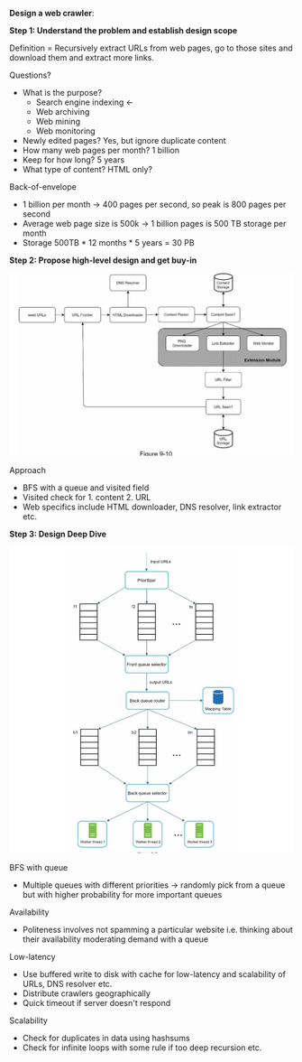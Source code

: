 **Design a web crawler**:

**Step 1: Understand the problem and establish design scope**

Definition = Recursively extract URLs from web pages, go to those sites and download them and extract more links.

Questions?
* What is the purpose?
    * Search engine indexing <-
    * Web archiving
    * Web mining
    * Web monitoring
* Newly edited pages? Yes, but ignore duplicate content
* How many web pages per month? 1 billion
* Keep for how long? 5 years
* What type of content? HTML only?

Back-of-envelope
* 1 billion per month -> 400 pages per second, so peak is 800 pages per second
* Average web page size is 500k -> 1 billion pages is 500 TB storage per month
* Storage 500TB * 12 months * 5 years = 30 PB

**Step 2: Propose high-level design and get buy-in**

![image info](./../../../images/web_crawler.png)

Approach
* BFS with a queue and visited field
* Visited check for 1. content 2. URL
* Web specifics include HTML downloader, DNS resolver, link extractor etc. 

**Step 3: Design Deep Dive**

![image info](./../../../images/web_crawler_queues.png)

BFS with queue
* Multiple queues with different priorities -> randomly pick from a queue but with higher probability for more important queues

Availability
* Politeness involves not spamming a particular website i.e. thinking about their availability moderating demand with a queue

Low-latency
* Use buffered write to disk with cache for low-latency and scalability of URLs, DNS resolver etc.
* Distribute crawlers geographically
* Quick timeout if server doesn't respond

Scalability
* Check for duplicates in data using hashsums
* Check for infinite loops with some rule if too deep recursion etc.
